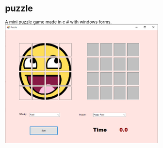 # puzzle
A mini puzzle game made in c # with windows forms.
![](https://raw.githubusercontent.com/SergioGomez321/puzzle/main/puzzle/assets/img/happyface.png)
